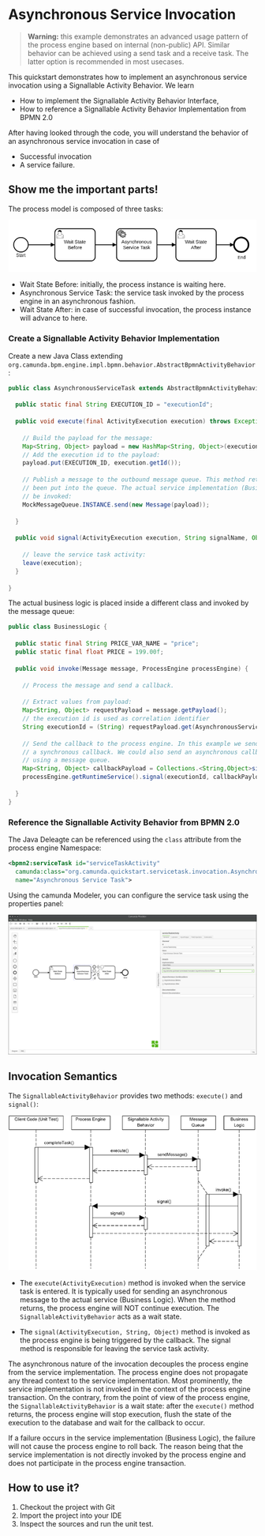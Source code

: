 # Asynchronous Service Invocation

> **Warning:** this example demonstrates an advanced usage pattern of the process engine based on internal (non-public) API. Similar behavior can be achieved using a send task and a receive task. The latter option is recommended in most usecases.

This quickstart demonstrates how to implement an asynchronous service invocation using a Signallable Activity Behavior.
We learn

* How to implement the Signallable Activity Behavior Interface,
* How to reference a Signallable Activity Behavior Implementation from BPMN 2.0

After having looked through the code, you will understand the behavior of an asynchronous service invocation in case of

* Successful invocation
* A service failure.

## Show me the important parts!

The process model is composed of three tasks:

![Process Model][1]

* Wait State Before: initially, the process instance is waiting here.
* Asynchronous Service Task: the service task invoked by the process engine in an asynchronous fashion.
* Wait State After: in case of successful invocation, the process instance will advance to here.

### Create a Signallable Activity Behavior Implementation

Create a new Java Class extending `org.camunda.bpm.engine.impl.bpmn.behavior.AbstractBpmnActivityBehavior`:

``` java
public class AsynchronousServiceTask extends AbstractBpmnActivityBehavior {

  public static final String EXECUTION_ID = "executionId";

  public void execute(final ActivityExecution execution) throws Exception {

    // Build the payload for the message:
    Map<String, Object> payload = new HashMap<String, Object>(execution.getVariables());
    // Add the execution id to the payload:
    payload.put(EXECUTION_ID, execution.getId());

    // Publish a message to the outbound message queue. This method returns after the message has
    // been put into the queue. The actual service implementation (Business Logic) will not yet
    // be invoked:
    MockMessageQueue.INSTANCE.send(new Message(payload));

  }

  public void signal(ActivityExecution execution, String signalName, Object signalData) throws Exception {

    // leave the service task activity:
    leave(execution);
  }

}
```

The actual business logic is placed inside a different class and invoked by the message queue:

``` java
public class BusinessLogic {

  public static final String PRICE_VAR_NAME = "price";
  public static final float PRICE = 199.00f;

  public void invoke(Message message, ProcessEngine processEngine) {

    // Process the message and send a callback.

    // Extract values from payload:
    Map<String, Object> requestPayload = message.getPayload();
    // the execution id is used as correlation identifier
    String executionId = (String) requestPayload.get(AsynchronousServiceTask.EXECUTION_ID);

    // Send the callback to the process engine. In this example we send
    // a synchronous callback. We could also send an asynchronous callback
    // using a message queue.
    Map<String, Object> callbackPayload = Collections.<String,Object>singletonMap(PRICE_VAR_NAME, PRICE);
    processEngine.getRuntimeService().signal(executionId, callbackPayload);

  }
}
```

### Reference the Signallable Activity Behavior from BPMN 2.0

The Java Deleagte can be referenced using the `class` attribute from the process engine Namespace:

``` xml
<bpmn2:serviceTask id="serviceTaskActivity"
  camunda:class="org.camunda.quickstart.servicetask.invocation.AsynchronousServiceTask"
  name="Asynchronous Service Task">
```

Using the camunda Modeler, you can configure the service task using the properties panel:

![Configure Signallable Activity Behavior using the camunda Modeler][2]


## Invocation Semantics

The `SignallableActivityBehavior` provides two methods: `execute()` and `signal()`:

![Asynchronous Service Invocation Sequence][3]

* The `execute(ActivityExecution)` method is invoked when the service task is entered. It is typically used for sending an asynchronous message to the actual service (Business Logic). When the method returns, the process engine will NOT continue execution. The `SignallableActivityBehavior` acts as a wait state.

* The `signal(ActivityExecution, String, Object)` method is invoked as the process engine is being triggered by the callback. The signal method is responsible for leaving the service task activity.

The asynchronous nature of the invocation decouples the process engine from the service implementation. The process engine does not propagate any thread context to the service implementation. Most prominently, the service implementation is not invoked in the context of the process engine transaction. On the contrary, from the point of view of the process engine, the `SignallableActivityBehavior` is a wait state: after the `execute()` method returns, the process engine will stop execution, flush the state of the execution to the database and wait for the callback to occur.

If a failure occurs in the service implementation (Business Logic), the failure will not cause the process engine to roll back. The reason being that the service implementation is not directly invoked by the process engine and does not participate in the process engine transaction.

## How to use it?

1. Checkout the project with Git
2. Import the project into your IDE
3. Inspect the sources and run the unit test.

[1]: docs/process-model.png
[2]: docs/service-camunda-modeler.png
[3]: docs/asynchronous-service-invocation-sequence.png
